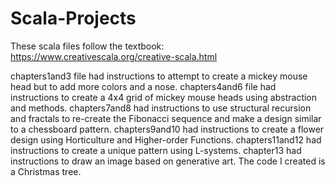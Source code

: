# Scala-Projects

These scala files follow the textbook: https://www.creativescala.org/creative-scala.html

chapters1and3 file had instructions to attempt to create a mickey mouse head but to add more colors and a nose.
chapters4and6 file had instructions to create a 4x4 grid of mickey mouse heads using abstraction and methods.
chapters7and8 had instructions to use structural recursion and fractals to re-create the Fibonacci sequence and make a design similar to a chessboard pattern.
chapters9and10 had instructions to create a flower design using Horticulture and Higher-order Functions.
chapters11and12 had instructions to create a unique pattern using L-systems. 
chapter13 had instructions to draw an image based on generative art. The code I created is a Christmas tree.
